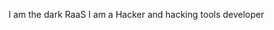I am the dark RaaS 
I am a Hacker
and hacking tools developer
<!---
thedarkRaaS/thedarkRaaS is a ✨ special ✨ repository because its `README.md` (this file) appears on your GitHub profile.
You can click the Preview link to take a look at your changes.
--->
